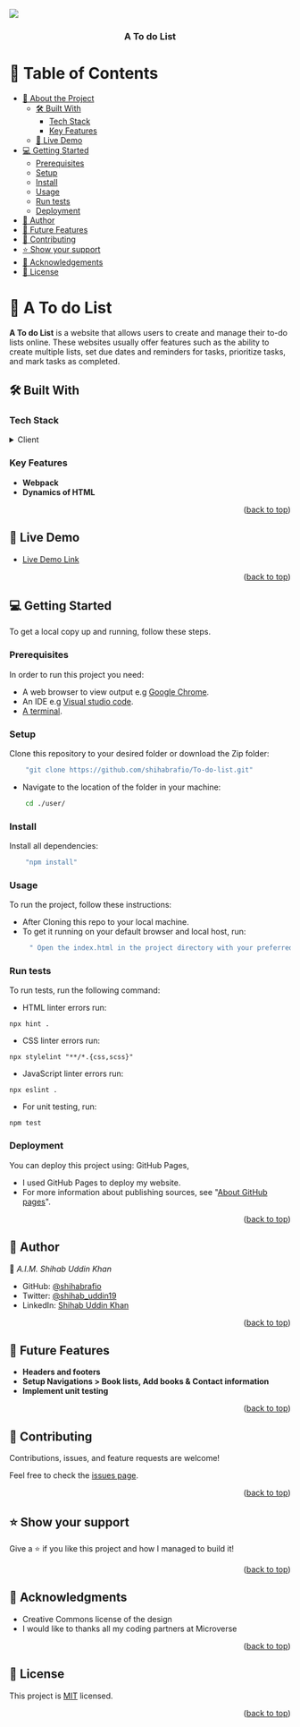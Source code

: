![](https://img.shields.io/badge/Microverse-blueviolet)

<a name="readme-top"></a>

<div align="center">
  <h3><b>A To do List</b></h3>
</div>

# :green_book: Table of Contents

- [:book: About the Project](#about-project)
  - [🛠 Built With](#built-with)
    - [Tech Stack](#tech-stack)
    - [Key Features](#key-features)
  - [:rocket: Live Demo](#live-demo)
- [:computer: Getting Started](#getting-started)
  - [Prerequisites](#prerequisites)
  - [Setup](#setup)
  - [Install](#install)
  - [Usage](#usage)
  - [Run tests](#run-tests)
  - [Deployment](#deployment)
- [:bust_in_silhouette: Author](#author)
- [:telescope: Future Features](#future-features)
- [:handshake: Contributing](#contributing)
- [:star:️ Show your support](#support)
- [:pray: Acknowledgements](#acknowledgements)
- [:memo: License](#license)

# :book: A To do List <a name="about-project"></a>

**A To do List**  is a website that allows users to create and manage their to-do lists online. These websites usually offer features such as the ability to create multiple lists, set due dates and reminders for tasks, prioritize tasks, and mark tasks as completed.

## 🛠 Built With <a name="built-with"></a>

### Tech Stack <a name="tech-stack"></a>

<details>
  <summary>Client</summary>
  <ul>
    <li><a href="https://webpack.js.org/">WEBPACK</a></li>
  </ul>
</details>

### Key Features <a name="key-features"></a>

- **Webpack**
- **Dynamics of HTML**

<p align="right">(<a href="#readme-top">back to top</a>)</p>

<!-- LIVE DEMO -->

## 🚀 Live Demo <a name="live-demo"></a>

- [Live Demo Link]()

<p align="right">(<a href="#readme-top">back to top</a>)</p>

## :computer: Getting Started <a name="getting-started"></a>

To get a local copy up and running, follow these steps.

### Prerequisites

In order to run this project you need:

- A web browser to view output e.g [Google Chrome](https://www.google.com/chrome/).
- An IDE e.g [Visual studio code](https://code.visualstudio.com/).
- [A terminal](https://code.visualstudio.com/docs/terminal/basics).

### Setup

Clone this repository to your desired folder or download the Zip folder:

```sh
    "git clone https://github.com/shihabrafio/To-do-list.git"
```

- Navigate to the location of the folder in your machine:

```sh
    cd ./user/
```

### Install

Install all dependencies:

```sh
    "npm install"
```

### Usage

To run the project, follow these instructions:

- After Cloning this repo to your local machine.
- To get it running on your default browser and local host, run:

```sh
     " Open the index.html in the project directory with your preferred browser to run the project"
```

### Run tests

To run tests, run the following command:

- HTML linter errors run:

```
npx hint .
```

- CSS linter errors run:

```
npx stylelint "**/*.{css,scss}"
```

- JavaScript linter errors run:

```
npx eslint .
```

- For unit testing, run:

```
npm test
```

### Deployment <a name="deployment"></a>

You can deploy this project using: GitHub Pages,

- I used GitHub Pages to deploy my website.
- For more information about publishing sources, see "[About GitHub pages](https://docs.github.com/en/pages/getting-started-with-github-pages/about-github-pages#publishing-sources-for-github-pages-sites)".

<p align="right">(<a href="#readme-top">back to top</a>)</p>

## :bust_in_silhouette: Author <a name="author"></a>


👤 *A.I.M. Shihab Uddin Khan*
- GitHub: [@shihabrafio](https://github.com/shihabrafio)
- Twitter: [@shihab_uddin19](https://twitter.com/shihab_uddin19)
- LinkedIn: [Shihab Uddin Khan](https://www.linkedin.com/in/shihab-uddin-khan-45620a16a/)

<p align="right">(<a href="#readme-top">back to top</a>)</p>

## :telescope: Future Features <a name="future-features"></a>

- **Headers and footers**
- **Setup Navigations > Book lists, Add books & Contact information**
- **Implement unit testing**

<p align="right">(<a href="#readme-top">back to top</a>)</p>

## :handshake: Contributing <a name="contributing"></a>

Contributions, issues, and feature requests are welcome!

Feel free to check the [issues page](../../issues/).

<p align="right">(<a href="#readme-top">back to top</a>)</p>

## :star:️ Show your support <a name="support"></a>

Give a :star:️ if you like this project and how I managed to build it!

<p align="right">(<a href="#readme-top">back to top</a>)</p>

## :pray: Acknowledgments <a name="acknowledgements"></a>

- Creative Commons license of the design
- I would like to thanks all my coding partners at Microverse

<p align="right">(<a href="#readme-top">back to top</a>)</p>

## :memo: License <a name="license"></a>

This project is [MIT](LICENSE) licensed.

<p align="right">(<a href="#readme-top">back to top</a>)</p>
